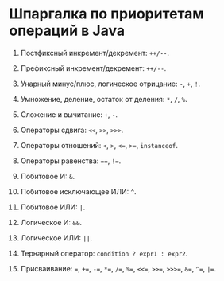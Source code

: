 # Шпаргалка по приоритетам операций в Java

1. Постфиксный инкремент/декремент: `++/--`.

2. Префиксный инкремент/декремент: `++/--`.

3. Унарный минус/плюс, логическое отрицание: `-`, `+`, `!`.

4. Умножение, деление, остаток от деления: `*`, `/`, `%`.

5. Сложение и вычитание: `+`, `-`.

6. Операторы сдвига: `<<`, `>>`, `>>>`.

7. Операторы отношений: `<`, `>`, `<=`, `>=`, `instanceof`.

8. Операторы равенства: `==`, `!=`.

9. Побитовое И: `&`.

10. Побитовое исключающее ИЛИ: `^`.

11. Побитовое ИЛИ: `|`.

12. Логическое И: `&&`.

13. Логическое ИЛИ: `||`.

14. Тернарный оператор: `condition ? expr1 : expr2`.

15. Присваивание: `=`, `+=`, `-=`, `*=`, `/=`, `%=`, `<<=`, `>>=`, `>>>=`, `&=`, `^=`, `|=`.